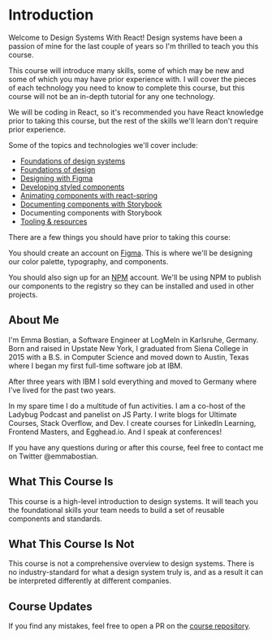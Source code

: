 # Introduction

Welcome to Design Systems With React! Design systems have been a passion of mine for the last couple of years so I'm thrilled to teach you this course.

This course will introduce many skills, some of which may be new and some of which you may have prior experience with. I will cover the pieces of each technology you need to know to complete this course, but this course will not be an in-depth tutorial for any one technology.

We will be coding in React, so it's recommended you have React knowledge prior to taking this course, but the rest of the skills we'll learn don't require prior experience.

Some of the topics and technologies we'll cover include:

- [Foundations of design systems]('/foundations-of-design-systems')
- [Foundations of design]('/foundations-of-design')
- [Designing with Figma]('/designing-with-figma')
- [Developing styled components]('/developing-styled-components')
- [Animating components with react-spring]('/animating-components')
- [Documenting components with Storybook]('/documenting-components-with-storybook')
- Documenting components with Storybook
- [Tooling & resources]('/tooling-and-resources')

There are a few things you should have prior to taking this course:

You should create an account on [Figma](https://www.figma.com/). This is where we'll be designing our color palette, typography, and components.

You should also sign up for an [NPM](https://www.npmjs.com/) account. We'll be using NPM to publish our components to the registry so they can be installed and used in other projects.

## About Me

I'm Emma Bostian, a Software Engineer at LogMeIn in Karlsruhe, Germany. Born and raised in Upstate New York, I graduated from Siena College in 2015 with a B.S. in Computer Science and moved down to Austin, Texas where I began my first full-time software job at IBM.

After three years with IBM I sold everything and moved to Germany where I've lived for the past two years.

In my spare time I do a multitude of fun activities. I am a co-host of the Ladybug Podcast and panelist on JS Party. I write blogs for Ultimate Courses, Stack Overflow, and Dev. I create courses for LinkedIn Learning, Frontend Masters, and Egghead.io. And I speak at conferences!

If you have any questions during or after this course, feel free to contact me on Twitter @emmabostian.

## What This Course Is

This course is a high-level introduction to design systems. It will teach you the foundational skills your team needs to build a set of reusable components and standards.

## What This Course Is Not

This course is not a comprehensive overview to design systems. There is no industry-standard for what a design system truly is, and as a result it can be interpreted differently at different companies.

## Course Updates

If you find any mistakes, feel free to open a PR on the [course repository]().
